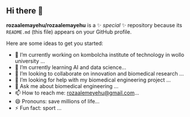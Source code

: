 ## Hi there 👋


**rozaalemayehu/rozaalemayehu** is a ✨ _special_ ✨ repository because its `README.md` (this file) appears on your GitHub profile.

Here are some ideas to get you started:

- 🔭 I’m currently working on  kombolcha institute of technology in wollo university ...
- 🌱 I’m currently learning AI and data science...
- 👯 I’m looking to collaborate on innovation and biomedical research  ...
- 🤔 I’m looking for help with my biomedical engineering project ...
- 💬 Ask me about biomedical engineering ...
- 📫 How to reach me: rozaalemeyehu@gmail.com...
- 😄 Pronouns: save millions of life...
- ⚡ Fun fact: sport  ...
